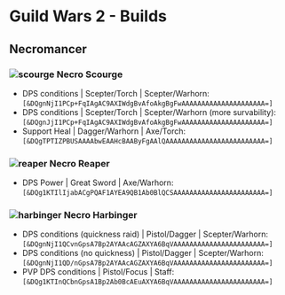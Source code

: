 # Guild Wars 2 - Builds

## Necromancer
### ![scourge](https://wiki.guildwars2.com/images/e/e8/Scourge_icon_small.png) Necro Scourge
- DPS conditions | Scepter/Torch | Scepter/Warhorn: `[&DQgnNjI1PCp+FqIAgAC9AXIWdgBvAfoAkgBgFwAAAAAAAAAAAAAAAAAAAAA=]`
- DPS conditions | Scepter/Torch | Scepter/Warhorn (more survability): `[&DQgnJjI1PCp+FqIAgAC9AXIWdgBvAfoAkgBgFwAAAAAAAAAAAAAAAAAAAAA=]`
- Support Heal | Dagger/Warhorn | Axe/Torch: `[&DQgTPTIZPBUSAAAAbwEAAHcBAAByFgAAlQAAAAAAAAAAAAAAAAAAAAAAAAA=]`

### ![reaper](https://wiki.guildwars2.com/images/9/93/Reaper_icon_small.png) Necro Reaper
- DPS Power | Great Sword | Axe/Warhorn: `[&DQg1KTIlIjabACgPQAF1AYEA9QB1Ab0BlQCSAAAAAAAAAAAAAAAAAAAAAAA=]`

### ![harbinger](https://wiki.guildwars2.com/images/1/1d/Harbinger_icon_small.png) Necro Harbinger
- DPS conditions (quickness raid) | Pistol/Dagger | Scepter/Warhorn: `[&DQgnNjI1QCvnGpsA7Bp2AYAAcAGZAXYA6BqVAAAAAAAAAAAAAAAAAAAAAAA=]`
- DPS conditions (no quickness) | Pistol/Dagger | Scepter/Warhorn: `[&DQgnNjI1QD/nGpsA7Bp2AYAAcAGZAXYA6BqVAAAAAAAAAAAAAAAAAAAAAAA=]`
- PVP DPS conditions | Pistol/Focus | Staff: `[&DQg1KTInQCbnGpsA1Bp2Ab0BcAEuAXYA6BqVAAAAAAAAAAAAAAAAAAAAAAA=]`

